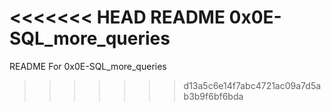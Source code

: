 <<<<<<< HEAD
README 0x0E-SQL_more_queries
=======
README For 0x0E-SQL_more_queries
>>>>>>> d13a5c6e14f7abc4721ac09a7d5ab3b9f6bf6bda
